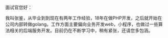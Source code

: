 面试官您好：

我叫张鉴，从毕业到到现在有两年工作经验，18年在做PHP开发，之后就开始在公司内部转做golang。工作方面主要偏向业务开发web，小程序，也做过一些算法相关的后端服务开发。目前仍在不断学习中，稍有紧张，还请您多包涵。

